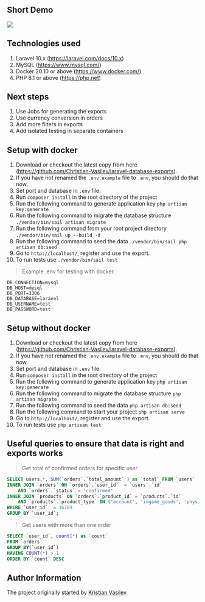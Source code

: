 ## Short Demo

![](https://i.imgur.com/IjehXh8.gif)

## Technologies used
1. Laravel 10.x (https://laravel.com/docs/10.x)
2. MySQL (https://www.mysql.com/)
3. Docker 20.10 or above (https://www.docker.com/)
4. PHP 8.1 or above (https://php.net)

## Next steps
1. Use Jobs for generating the exports
2. Use currency conversion in orders
3. Add more filters in exports
4. Add isolated testing in separate containers

## Setup with docker

1. Download or checkout the latest copy from here (https://github.com/Christian-Vasilev/laravel-database-exports).
2. If you have not renamed the `.env.example` file to `.env`, you should do that now.
3. Set port and database in `.env` file.
4. Run `composer install` in the root directory of the project
5. Run the following command to generate application key `php artisan key:generate`
6. Run the following command to migrate the database structure `./vendor/bin/sail artisan migrate`
7. Run the following command from your root project directory `./vendor/bin/sail up --build -d`
8. Run the following command to seed the data `./vendor/bin/sail php artisan db:seed`
9. Go to `http://localhost/`, register and use the export.
10. To run tests use `./vendor/bin/sail test`

> Example .env for testing with docker.

```env
DB_CONNECTION=mysql
DB_HOST=mysql
DB_PORT=3306
DB_DATABASE=laravel
DB_USERNAME=test
DB_PASSWORD=test
```

## Setup without docker

1. Download or checkout the latest copy from here (https://github.com/Christian-Vasilev/laravel-database-exports).
2. If you have not renamed the `.env.example` file to `.env`, you should do that now.
3. Set port and database in `.env` file.
4. Run `composer install` in the root directory of the project
5. Run the following command to generate application key `php artisan key:generate`
6. Run the following command to migrate the database structure `php artisan migrate`
7. Run the following command to seed the data `php artisan db:seed`
8. Run the following command to start your project `php artisan serve`
9. Go to `http://localhost/`, register and use the export.
10. To run tests use `php artisan test`


## Useful queries to ensure that data is right and exports works

> Get total of confirmed orders for specific user

```sql
SELECT users.*, SUM(`orders`.`total_amount` ) as `total` FROM `users`
INNER JOIN `orders` ON `orders`.`user_id`  = `users`.`id`
    AND `orders`.`status` = 'confirmed'
INNER JOIN `products` ON `orders`.`product_id` = `products`.`id`
    AND `products`.`product_type` IN ('account', 'ingame_goods', 'physical_goods')
WHERE `user_id`  = 36709
GROUP BY `user_id`;
```

> Get users with more than one order
```sql
SELECT `user_id`, count(*) as `count`
FROM `orders`
GROUP BY(`user_id`)
HAVING COUNT(*) > 1
ORDER BY `count` DESC
```

## Author Information
The project originally started by [Kristian Vasilev](https://github.com/Christian-Vasilev)
